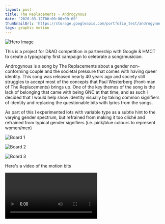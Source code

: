 ```yaml
---
layout: post
title: The Replacements - Androgynous
date: '2020-03-12T00:00:00+00:00'
thumbnailUrl: 'https://storage.googleapis.com/portfolio_test/androgynous/Hero.png'
tags: graphic motion
---
```


![Hero Image]({{page.thumbnailUrl}})

This is a project for D&AD competition in partnership with Google & HMCT to create a typography first campaign to celebrate a song/musician. 

Androgynous is a song by The Replacements about a gender non-conforming couple and the societal pressure that comes with having queer identity. This song was released nearly 40 years ago and society still struggles to accept most of the concepts that Paul Westerberg (front-man of The Replacements) brings up. One of the key themes of the song is the lack of belonging that came with being GNC at that time, and as such I decided that I would help show identity visually by taking common signifiers of identity and replacing the questionable bits with lyrics from the songs. 

As part of this I experimented lots with variable type as a subtle hint to the varying gender spectrum, but refrained from making it too cliché and refrained from typical gender signifiers (i.e. pink/blue colours to represent women/men)

![Board 1](https://storage.googleapis.com/portfolio_test/androgynous/A3%20Board%201.png)

![Board 2](https://storage.googleapis.com/portfolio_test/androgynous/A3%20Board%202.png)

![Board 3](https://storage.googleapis.com/portfolio_test/androgynous/A3%20Board%203.png)

Here's a video of the motion bits

<video loop="true" controls="controls">
	<source src="https://storage.googleapis.com/portfolio_test/androgynous/PUTPUT2_2.webm">
</video>